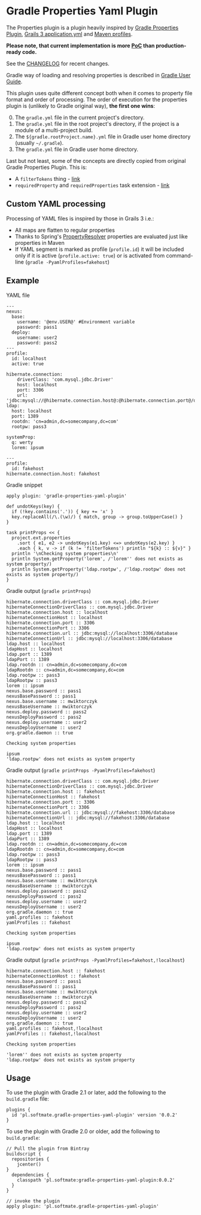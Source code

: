 # Gradle Properties Yaml Plugin #
The Properties plugin is a plugin heavily inspired by [Gradle Properties Plugin](https://github.com/stevesaliman/gradle-properties-plugin),
[Grails 3 application.yml](http://grails.github.io/grails-doc/latest/guide/conf.html) and [Maven profiles](http://maven.apache.org/guides/introduction/introduction-to-profiles.html).

**Please note, that current implementation is more [PoC](https://en.wikipedia.org/wiki/Proof_of_concept) than production-ready code.**

See the [CHANGELOG](https://github.com/mwiktorczyk/gradle-properties-yaml-plugin/blob/master/CHANGELOG.md) for recent changes.

Gradle way of loading and resolving properties is described in [Gradle User Guide](https://docs.gradle.org/current/userguide/build_environment.html).

This plugin uses quite different concept both when it comes to property file format and order of processing. The order of execution for the properties plugin is (unlikely to Gradle original way), **the first one wins**:
        
0. The `gradle.yml` file in the current project's directory.
0. The `gradle.yml` file in the root project's directory, if the project is a module of a multi-project build.
0. The `${gradle.rootProject.name}.yml` file in Gradle user home directory (usually `~/.gradle`).
0. The `gradle.yml` file in Gradle user home directory.

Last but not least, some of the concepts are directly copied from original Gradle Properties Plugin. This is:

* A `filterTokens` thing - [link](https://github.com/stevesaliman/gradle-properties-plugin#how-do-i-use-it)
* `requiredProperty` and `requiredProperties` task extension - [link](https://github.com/stevesaliman/gradle-properties-plugin#properties-added-to-each-task)

## Custom YAML processing ##

Processing of YAML files is inspired by those in Grails 3 i.e.:

* All maps are flatten to regular properties
* Thanks to Spring's [PropertyResolver](http://docs.spring.io/spring/docs/4.2.1.RELEASE/javadoc-api/org/springframework/core/env/PropertyResolver.html) properties are evaluated just like properties in Maven
* If YAML segment is marked as profile (`profile.id`) it will be included only if it is active (`profile.active: true`) or is activated from command-line (`gradle -PyamlProfiles=fakehost`)

## Example ##

YAML file


    ---
    nexus:
      base:
        username: '@env.USER@' #Environment variable
        password: pass1
      deploy:
        username: user2
        password: pass2
    ---
    profile:
      id: localhost
      active: true
    
    hibernate.connection:
        driverClass: 'com.mysql.jdbc.Driver'
        host: localhost
        port: 3306
        url: 'jdbc:mysql://@hibernate.connection.host@:@hibernate.connection.port@/database'
    ldap:
      host: localhost
      port: 1389
      rootdn: 'cn=admin,dc=somecompany,dc=com'
      rootpw: pass3
    
    systemProp:
      q: werty
      lorem: ipsum
    
    ---
    profile:
      id: fakehost
    hibernate.connection.host: fakehost

Gradle snippet


    apply plugin: 'gradle-properties-yaml-plugin'
    
    def undotKeys(key) {
      if (!key.contains('.')) { key += 'x' }
      key.replaceAll(/\.(\w)/) { match, group -> group.toUpperCase() }
    }
    
    task printProps << {
      project.ext.properties
        .sort { e1, e2 -> undotKeys(e1.key) <=> undotKeys(e2.key) }
        .each { k, v -> if (k != 'filterTokens') println "${k} :: ${v}" }
      println '\nChecking system properties\n'
      println System.getProperty('lorem', /'lorem'' does not exists as system property/)
      println System.getProperty('ldap.rootpw', /'ldap.rootpw' does not exists as system property/)
    }
    
Gradle output (`gradle printProps`)


    hibernate.connection.driverClass :: com.mysql.jdbc.Driver
    hibernateConnectionDriverClass :: com.mysql.jdbc.Driver
    hibernate.connection.host :: localhost
    hibernateConnectionHost :: localhost
    hibernate.connection.port :: 3306
    hibernateConnectionPort :: 3306
    hibernate.connection.url :: jdbc:mysql://localhost:3306/database
    hibernateConnectionUrl :: jdbc:mysql://localhost:3306/database
    ldap.host :: localhost
    ldapHost :: localhost
    ldap.port :: 1389
    ldapPort :: 1389
    ldap.rootdn :: cn=admin,dc=somecompany,dc=com
    ldapRootdn :: cn=admin,dc=somecompany,dc=com
    ldap.rootpw :: pass3
    ldapRootpw :: pass3
    lorem :: ipsum
    nexus.base.password :: pass1
    nexusBasePassword :: pass1
    nexus.base.username :: mwiktorczyk
    nexusBaseUsername :: mwiktorczyk
    nexus.deploy.password :: pass2
    nexusDeployPassword :: pass2
    nexus.deploy.username :: user2
    nexusDeployUsername :: user2
    org.gradle.daemon :: true
    
    Checking system properties
    
    ipsum
    'ldap.rootpw' does not exists as system property


Gradle output (`gradle printProps -PyamlProfiles=fakehost`)

    hibernate.connection.driverClass :: com.mysql.jdbc.Driver
    hibernateConnectionDriverClass :: com.mysql.jdbc.Driver
    hibernate.connection.host :: fakehost
    hibernateConnectionHost :: fakehost
    hibernate.connection.port :: 3306
    hibernateConnectionPort :: 3306
    hibernate.connection.url :: jdbc:mysql://fakehost:3306/database
    hibernateConnectionUrl :: jdbc:mysql://fakehost:3306/database
    ldap.host :: localhost
    ldapHost :: localhost
    ldap.port :: 1389
    ldapPort :: 1389
    ldap.rootdn :: cn=admin,dc=somecompany,dc=com
    ldapRootdn :: cn=admin,dc=somecompany,dc=com
    ldap.rootpw :: pass3
    ldapRootpw :: pass3
    lorem :: ipsum
    nexus.base.password :: pass1
    nexusBasePassword :: pass1
    nexus.base.username :: mwiktorczyk
    nexusBaseUsername :: mwiktorczyk
    nexus.deploy.password :: pass2
    nexusDeployPassword :: pass2
    nexus.deploy.username :: user2
    nexusDeployUsername :: user2
    org.gradle.daemon :: true
    yaml.profiles :: fakehost
    yamlProfiles :: fakehost
    
    Checking system properties
    
    ipsum
    'ldap.rootpw' does not exists as system property


Gradle output (`gradle printProps -PyamlProfiles=fakehost,!localhost`)

    hibernate.connection.host :: fakehost
    hibernateConnectionHost :: fakehost
    nexus.base.password :: pass1
    nexusBasePassword :: pass1
    nexus.base.username :: mwiktorczyk
    nexusBaseUsername :: mwiktorczyk
    nexus.deploy.password :: pass2
    nexusDeployPassword :: pass2
    nexus.deploy.username :: user2
    nexusDeployUsername :: user2
    org.gradle.daemon :: true
    yaml.profiles :: fakehost,!localhost
    yamlProfiles :: fakehost,!localhost
    
    Checking system properties
    
    'lorem'' does not exists as system property
    'ldap.rootpw' does not exists as system property


## Usage ##

To use the plugin with Gradle 2.1 or later, add the following to the `build.gradle` file:

    plugins {
      id 'pl.softmate.gradle-properties-yaml-plugin' version '0.0.2'
    }
    
To use the plugin with Gradle 2.0 or older, add the following to `build.gradle`:

    // Pull the plugin from Bintray
    buildscript {
      repositories {
        jcenter()
    }
      dependencies {
        classpath 'pl.softmate:gradle-properties-yaml-plugin:0.0.2'
      }
    }
    
    // invoke the plugin
    apply plugin: 'pl.softmate.gradle-properties-yaml-plugin'